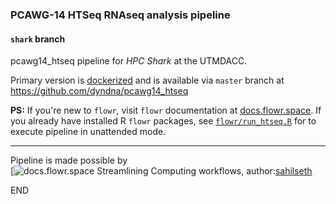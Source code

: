 ### PCAWG-14 HTSeq RNAseq analysis pipeline

#### `shark` branch

pcawg14_htseq pipeline for *HPC Shark* at the UTMDACC. 

Primary version is [dockerized](https://hub.docker.com/r/dyndna/pcawg14_htseq) and is available via `master` branch at https://github.com/dyndna/pcawg14_htseq

**PS:** If you're new to `flowr`, visit `flowr` documentation at [docs.flowr.space](http://docs.flowr.space). If you already have installed R `flowr` packages, see [`flowr/run_htseq.R`](https://github.com/dyndna/pcawg14_htseq/blob/shark/flowr/run_htseq.R) for to execute pipeline in unattended mode.

***

Pipeline is made possible by   
[![docs.flowr.space](https://raw.githubusercontent.com/sahilseth/flowr/devel/vignettes/files/logo.png) Streamlining Computing workflows, author:[sahilseth](https://github.com/sahilseth)


END
